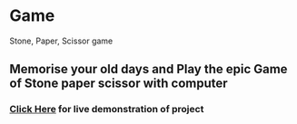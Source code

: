 # Game
Stone, Paper, Scissor game


## Memorise your old days and Play the epic Game of Stone paper scissor with computer


### [Click Here](https://cybersaiyam.github.io/Game/) for live demonstration of project
